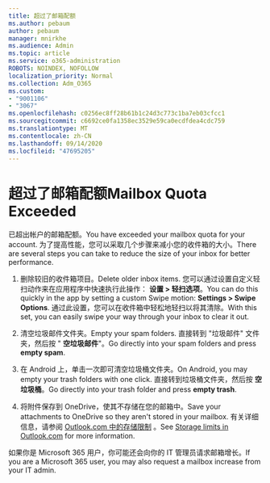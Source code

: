 ```yaml
---
title: 超过了邮箱配额
ms.author: pebaum
author: pebaum
manager: mnirkhe
ms.audience: Admin
ms.topic: article
ms.service: o365-administration
ROBOTS: NOINDEX, NOFOLLOW
localization_priority: Normal
ms.collection: Adm_O365
ms.custom:
- "9001106"
- "3067"
ms.openlocfilehash: c0256ec8ff28b61b1c24d3c773c1ba7eb03cfcc1
ms.sourcegitcommit: c6692ce0fa1358ec3529e59ca0ecdfdea4cdc759
ms.translationtype: MT
ms.contentlocale: zh-CN
ms.lasthandoff: 09/14/2020
ms.locfileid: "47695205"
---
```

# <a name="mailbox-quota-exceeded"></a><span data-ttu-id="01f42-102">超过了邮箱配额</span><span class="sxs-lookup"><span data-stu-id="01f42-102">Mailbox Quota Exceeded</span></span>

<span data-ttu-id="01f42-103">已超出帐户的邮箱配额。</span><span class="sxs-lookup"><span data-stu-id="01f42-103">You have exceeded your mailbox quota for your account.</span></span> <span data-ttu-id="01f42-104">为了提高性能，您可以采取几个步骤来减小您的收件箱的大小。</span><span class="sxs-lookup"><span data-stu-id="01f42-104">There are several steps you can take to reduce the size of your inbox for better performance.</span></span>

1. <span data-ttu-id="01f42-105">删除较旧的收件箱项目。</span><span class="sxs-lookup"><span data-stu-id="01f42-105">Delete older inbox items.</span></span> <span data-ttu-id="01f42-106">您可以通过设置自定义轻扫动作来在应用程序中快速执行此操作： **设置 > 轻扫选项**。</span><span class="sxs-lookup"><span data-stu-id="01f42-106">You can do this quickly in the app by setting a custom Swipe motion: **Settings > Swipe Options**.</span></span> <span data-ttu-id="01f42-107">通过此设置，您可以在收件箱中轻松地轻扫以将其清除。</span><span class="sxs-lookup"><span data-stu-id="01f42-107">With this set, you can easily swipe your way through your inbox to clear it out.</span></span>

2. <span data-ttu-id="01f42-108">清空垃圾邮件文件夹。</span><span class="sxs-lookup"><span data-stu-id="01f42-108">Empty your spam folders.</span></span> <span data-ttu-id="01f42-109">直接转到 "垃圾邮件" 文件夹，然后按 " **空垃圾邮件**"。</span><span class="sxs-lookup"><span data-stu-id="01f42-109">Go directly into your spam folders and press **empty spam**.</span></span>

3. <span data-ttu-id="01f42-110">在 Android 上，单击一次即可清空垃圾桶文件夹。</span><span class="sxs-lookup"><span data-stu-id="01f42-110">On Android, you may empty your trash folders with one click.</span></span> <span data-ttu-id="01f42-111">直接转到垃圾桶文件夹，然后按 **空垃圾桶**。</span><span class="sxs-lookup"><span data-stu-id="01f42-111">Go directly into your trash folder and press **empty trash**.</span></span> 

4. <span data-ttu-id="01f42-112">将附件保存到 OneDrive，使其不存储在您的邮箱中。</span><span class="sxs-lookup"><span data-stu-id="01f42-112">Save your attachments to OneDrive so they aren't stored in your mailbox.</span></span> <span data-ttu-id="01f42-113">有关详细信息，请参阅 [Outlook.com 中的存储限制](https://support.office.com/article/storage-limits-in-outlook-com-7ac99134-69e5-4619-ac0b-2d313bba5e9e) 。</span><span class="sxs-lookup"><span data-stu-id="01f42-113">See [Storage limits in Outlook.com](https://support.office.com/article/storage-limits-in-outlook-com-7ac99134-69e5-4619-ac0b-2d313bba5e9e) for more information.</span></span> 

<span data-ttu-id="01f42-114">如果你是 Microsoft 365 用户，你可能还会向你的 IT 管理员请求邮箱增长。</span><span class="sxs-lookup"><span data-stu-id="01f42-114">If you are a Microsoft 365 user, you may also request a mailbox increase from your IT admin.</span></span>